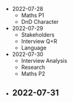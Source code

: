 - 2022-07-28
	- Maths P1
	- DnD Character
- 2022-07-29
	- Stakeholders
	- Interview Q+R
	- Language
- 2022-07-30
	- Interview Analysis
	- Research
	- Maths P2
- 2022-07-31
	- 